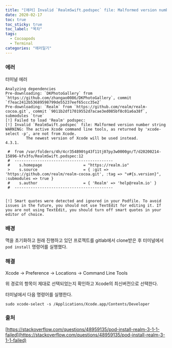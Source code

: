 ```yaml
---
title: "[에러] Invalid `RealmSwift.podspec` file: Malformed version number string WARNING"
date: 2020-02-17
toc: true
toc_sticky: true
toc_label: "목차"
tags:
  - Cocoapods
  - Terminal
categories: "에러일기"
---
```




### 에러

터미널 에러

```
Analyzing dependencies
Pre-downloading: `DKPhotoGallery` from `https://github.com/zhangao0086/DKPhotoGallery`, commit `f7eac2412b53689598799de55237eef65ccc35e2`
Pre-downloading: `Realm` from `https://github.com/realm/realm-cocoa.git`, commit `9011b2df17019552d7acae3ed085bf8c01a6a38f`, submodules `true`
[!] Failed to load 'Realm' podspec: 
[!] Invalid `RealmSwift.podspec` file: Malformed version number string WARNING: The active Xcode command line tools, as returned by 'xcode-select -p', are not from Xcode.
         The newest version of Xcode will be used instead.
4.3.1.

 #  from /var/folders/4h/4cr354890tg43f11tj07py3w0000gn/T/d20200214-15896-kfv3fo/RealmSwift.podspec:12
 #  -------------------------------------------
 #    s.homepage                  = "https://realm.io"
 >    s.source                    = { :git => 'https://github.com/realm/realm-cocoa.git', :tag => "v#{s.version}", :submodules => true }
 #    s.author                    = { 'Realm' => 'help@realm.io' }
 #  -------------------------------------------


[!] Smart quotes were detected and ignored in your Podfile. To avoid issues in the future, you should not use TextEdit for editing it. If you are not using TextEdit, you should turn off smart quotes in your editor of choice.
```



### 배경

맥을 초기화하고 원래 진행하고 있던 프로젝트를 gitlab에서 clone받은 후 터미널에서 `pod install` 명령어를 실행했다.



### 해결

Xcode -> Preference -> Locations -> Command Line Tools

위 경로의 항목이 제대로 선택되었는지 확인하고 Xcode의 최신버전으로 선택한다.

터미널에서 다음 명령어를 실행한다.

```
sudo xcode-select -s /Applications/Xcode.app/Contents/Developer
```



### 출처

[https://stackoverflow.com/questions/48959135/pod-install-realm-3-1-1-failed](https://stackoverflow.com/questions/48959135/pod-install-realm-3-1-1-failed)